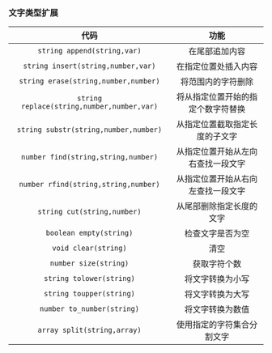 ### 文字类型扩展

代码|功能
:---:|:---:
`string append(string,var)`|在尾部追加内容
`string insert(string,number,var)`|在指定位置处插入内容
`string erase(string,number,number)`|将范围内的字符删除
`string replace(string,number,number,var)`|将从指定位置开始的指定个数字符替换
`string substr(string,number,number)`|从指定位置截取指定长度的子文字
`number find(string,string,number)`|从指定位置开始从左向右查找一段文字
`number rfind(string,string,number)`|从指定位置开始从右向左查找一段文字
`string cut(string,number)`|从尾部删除指定长度的文字
`boolean empty(string)`|检查文字是否为空
`void clear(string)`|清空
`number size(string)`|获取字符个数
`string tolower(string)`|将文字转换为小写
`string toupper(string)`|将文字转换为大写
`number to_number(string)`|将文字转换为数值
`array split(string,array)`|使用指定的字符集合分割文字